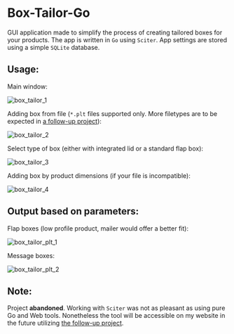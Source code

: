 # Box-Tailor-Go

GUI application made to simplify the process of creating tailored boxes for your products.
The app is written in `Go` using `Sciter`. 
App settings are stored using a simple `SQLite` database.

## Usage:

Main window:

![box_tailor_1](https://user-images.githubusercontent.com/73070465/115378495-e60fd980-a1d0-11eb-9b01-8eb9143fa68d.png)

Adding box from file (`*.plt` files supported only. More filetypes are to be expected in [a follow-up project](https://github.com/happyRip/Box-Tailor)):

![box_tailor_2](https://user-images.githubusercontent.com/73070465/115378850-49017080-a1d1-11eb-8b23-35ee4fb833e3.png)

Select type of box (either with integrated lid or a standard flap box):

![box_tailor_3](https://user-images.githubusercontent.com/73070465/115378891-528ad880-a1d1-11eb-8935-947ebebc7337.png)

Adding box by product dimensions (if your file is incompatible):

![box_tailor_4](https://user-images.githubusercontent.com/73070465/115379195-97167400-a1d1-11eb-9e3f-9d156f4040a1.png)

## Output based on parameters:

Flap boxes (low profile product, mailer would offer a better fit):

![box_tailor_plt_1](https://user-images.githubusercontent.com/73070465/115379216-9d0c5500-a1d1-11eb-805b-7c170034af36.png)

Message boxes:

![box_tailor_plt_2](https://user-images.githubusercontent.com/73070465/115379219-9d0c5500-a1d1-11eb-8f38-12a11c653c34.png)

## Note: 

Project **abandoned**. Working with `Sciter` was not as pleasant as using pure Go and Web tools. Nonetheless the tool will be accessible on my website in the future utilizing [the follow-up project](https://github.com/happyRip/Box-Tailor).

